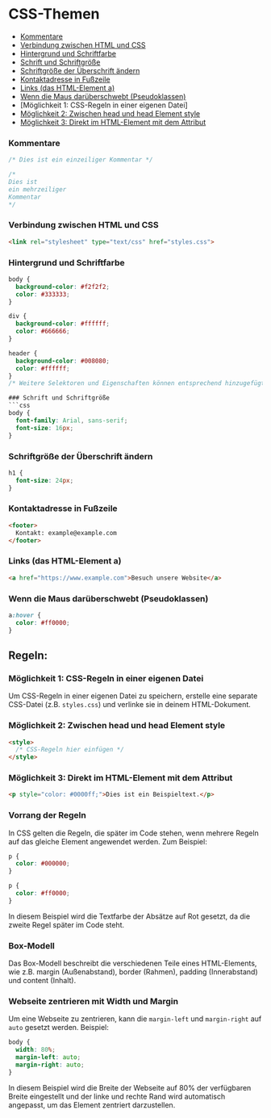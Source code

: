 
# CSS-Themen
- [Kommentare](#kommentare)
- [Verbindung zwischen HTML und CSS](#verbindung-zwischen-html-und-css)
- [Hintergrund und Schriftfarbe](#hintergrund-und-schriftfarbe)
- [Schrift und Schriftgröße](#schrift-und-schriftgröße)
- [Schriftgröße der Überschrift ändern](#schriftgröße-der-überschrift-ändern)
- [Kontaktadresse in Fußzeile](#kontaktadresse-in-fußzeile)
- [Links (das HTML-Element a)](#links-das-html-element-a)
- [Wenn die Maus darüberschwebt (Pseudoklassen)](#wenn-die-maus-darüberschwebt-pseudoklassen)
- [Möglichkeit 1: CSS-Regeln in einer eigenen Datei]
- [Möglichkeit 2: Zwischen head und head Element style](#möglichkeit-2-zwischen-head-und-head-element-style)
- [Möglichkeit 3: Direkt im HTML-Element mit dem Attribut](#möglichkeit-3-direkt-im-html-element-mit-dem-attribut)

### Kommentare
```css
/* Dies ist ein einzeiliger Kommentar */

/*
Dies ist
ein mehrzeiliger
Kommentar
*/
```

### Verbindung zwischen HTML und CSS
```html
<link rel="stylesheet" type="text/css" href="styles.css">
```

### Hintergrund und Schriftfarbe
```css
body {
  background-color: #f2f2f2;
  color: #333333;
}

div {
  background-color: #ffffff;
  color: #666666;
}

header {
  background-color: #008080;
  color: #ffffff;
}
/* Weitere Selektoren und Eigenschaften können entsprechend hinzugefügt werden */

### Schrift und Schriftgröße
```css
body {
  font-family: Arial, sans-serif;
  font-size: 16px;
}
```

### Schriftgröße der Überschrift ändern
```css
h1 {
  font-size: 24px;
}
```

### Kontaktadresse in Fußzeile
```html
<footer>
  Kontakt: example@example.com
</footer>
```

### Links (das HTML-Element a)
```html
<a href="https://www.example.com">Besuch unsere Website</a>
```

### Wenn die Maus darüberschwebt (Pseudoklassen)
```css
a:hover {
  color: #ff0000;
}
```

## Regeln:
### Möglichkeit 1: CSS-Regeln in einer eigenen Datei
Um CSS-Regeln in einer eigenen Datei zu speichern, erstelle eine separate CSS-Datei (z.B. `styles.css`) und verlinke sie in deinem HTML-Dokument.

### Möglichkeit 2: Zwischen head und head Element style
```html
<style>
  /* CSS-Regeln hier einfügen */
</style>
```

### Möglichkeit 3: Direkt im HTML-Element mit dem Attribut
```html
<p style="color: #0000ff;">Dies ist ein Beispieltext.</p>
```

### Vorrang der Regeln
In CSS gelten die Regeln, die später im Code stehen, wenn mehrere Regeln auf das gleiche Element angewendet werden. Zum Beispiel:
```css
p {
  color: #000000;
}

p {
  color: #ff0000;
}
```
In diesem Beispiel wird die Textfarbe der Absätze auf Rot gesetzt, da die zweite Regel später im Code steht.

### Box-Modell
Das Box-Modell beschreibt die verschiedenen Teile eines HTML-Elements, wie z.B. margin (Außenabstand), border (Rahmen), padding (Innerabstand) und content (Inhalt).

### Webseite zentrieren mit Width und Margin
Um eine Webseite zu zentrieren, kann die `margin-left` und `margin-right` auf `auto` gesetzt werden. Beispiel:
```css
body {
  width: 80%;
  margin-left: auto;
  margin-right: auto;
}
```
In diesem Beispiel wird die Breite der Webseite auf 80% der verfügbaren Breite eingestellt und der linke und rechte Rand wird automatisch angepasst, um das Element zentriert darzustellen.
